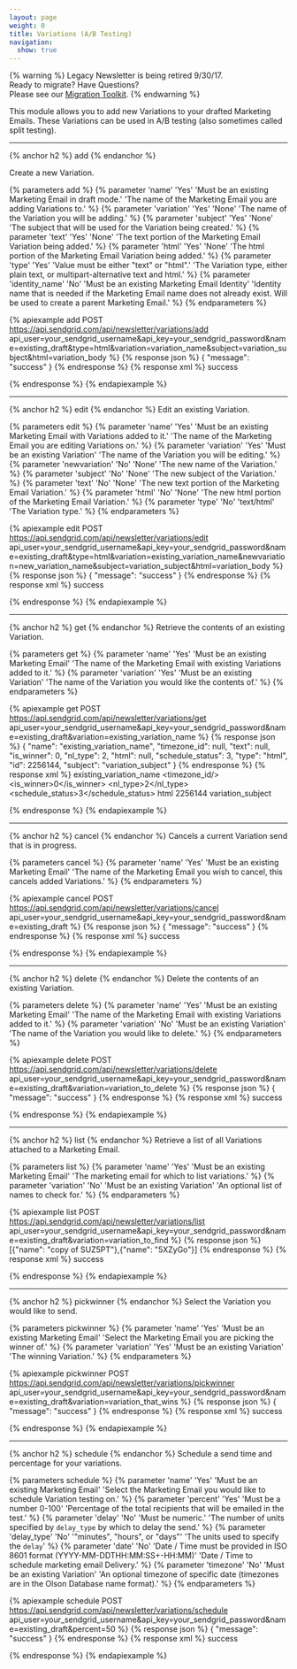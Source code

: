 ```yaml
---
layout: page
weight: 0
title: Variations (A/B Testing)
navigation:
  show: true
---
```

{% warning %}
Legacy Newsletter is being retired 9/30/17.<br />
Ready to migrate? Have Questions?<br />
Please see our [Migration Toolkit]({{root_url}}/User_Guide/Legacy_Newsletter/Legacy_Newsletter_Migration/index.html).
{% endwarning %}

This module allows you to add new Variations to your drafted Marketing Emails. These Variations can be used in A/B testing (also sometimes called split testing).

* * * * *

{% anchor h2 %}
add
{% endanchor %}

Create a new Variation.


{% parameters add %}
 {% parameter 'name' 'Yes' 'Must be an existing Marketing Email in draft mode.' 'The name of the Marketing Email you are adding Variations to.' %}
 {% parameter 'variation' 'Yes' 'None' 'The name of the Variation you will be adding.' %}
 {% parameter 'subject' 'Yes' 'None' 'The subject that will be used for the Variation being created.' %}
 {% parameter 'text' 'Yes' 'None' 'The text portion of the Marketing Email Variation being added.' %}
 {% parameter 'html' 'Yes' 'None' 'The html portion of the Marketing Email Variation being added.' %}
 {% parameter 'type' 'Yes' 'Value must be either "text" or "html".' 'The Variation type, either plain text, or multipart-alternative text and html.' %}
 {% parameter 'identity_name' 'No' 'Must be an existing Marketing Email Identity' 'Identity name that is needed if the Marketing Email name does not already exist. Will be used to create a parent Marketing Email.' %}
{% endparameters %}


{% apiexample add POST https://api.sendgrid.com/api/newsletter/variations/add api_user=your_sendgrid_username&api_key=your_sendgrid_password&name=existing_draft&type=html&variation=variation_name&subject=variation_subject&html=variation_body %}
  {% response json %}
{
  "message": "success"
}
  {% endresponse %}
  {% response xml %}
<result>
   <message>success</message>
</result>

  {% endresponse %}
{% endapiexample %}

* * * * *

{% anchor h2 %}
edit
{% endanchor %}
Edit an existing Variation.


{% parameters edit %}
 {% parameter 'name' 'Yes' 'Must be an existing Marketing Email with Variations added to it.' 'The name of the Marketing Email you are editing Variations on.' %}
 {% parameter 'variation' 'Yes' 'Must be an existing Variation' 'The name of the Variation you will be editing.' %}
 {% parameter 'newvariation' 'No' 'None' 'The new name of the Variation.' %}
 {% parameter 'subject' 'No' 'None' 'The new subject of the Variation.' %}
 {% parameter 'text' 'No' 'None' 'The new text portion of the Marketing Email Variation.' %}
 {% parameter 'html' 'No' 'None' 'The new html portion of the Marketing Email Variation.' %}
 {% parameter 'type' 'No' 'text/html' 'The Variation type.' %}
{% endparameters %}


{% apiexample edit POST https://api.sendgrid.com/api/newsletter/variations/edit api_user=your_sendgrid_username&api_key=your_sendgrid_password&name=existing_draft&type=html&variation=existing_variation_name&newvariation=new_variation_name&subject=variation_subject&html=variation_body %}
  {% response json %}
{
  "message": "success"
}
  {% endresponse %}
  {% response xml %}
<result>
   <message>success</message>
</result>

  {% endresponse %}
{% endapiexample %}

* * * * *

{% anchor h2 %}
get
{% endanchor %}
Retrieve the contents of an existing Variation.


{% parameters get %}
 {% parameter 'name' 'Yes' 'Must be an existing Marketing Email' 'The name of the Marketing Email with existing Variations added to it.' %}
 {% parameter 'variation' 'Yes' 'Must be an existing Variation' 'The name of the Variation you would like the contents of.' %}
{% endparameters %}


{% apiexample get POST https://api.sendgrid.com/api/newsletter/variations/get api_user=your_sendgrid_username&api_key=your_sendgrid_password&name=existing_draft&variation=existing_variation_name %}
  {% response json %}
{
  "name": "existing_variation_name",
  "timezone_id": null,
  "text": null,
  "is_winner": 0,
  "nl_type": 2,
  "html": null,
  "schedule_status": 3,
  "type": "html",
  "id": 2256144,
  "subject": "variation_subject"
}
  {% endresponse %}
  {% response xml %}
<variation>
   <name>existing_variation_name</name>
   <timezone_id/>
   <text/>
   <is_winner>0</is_winner>
   <nl_type>2</nl_type>
   <schedule_status>3</schedule_status>
   <type>html</type>
   <id>2256144</id>
   <subject>variation_subject</subject>
</variation>

  {% endresponse %}
{% endapiexample %}

* * * * *

{% anchor h2 %}
cancel
{% endanchor %}
Cancels a current Variation send that is in progress.


{% parameters cancel %}
 {% parameter 'name' 'Yes' 'Must be an existing Marketing Email' 'The name of the Marketing Email you wish to cancel, this cancels added Variations.' %}
{% endparameters %}


{% apiexample cancel POST https://api.sendgrid.com/api/newsletter/variations/cancel api_user=your_sendgrid_username&api_key=your_sendgrid_password&name=existing_draft %}
  {% response json %}
{
  "message": "success"
}
  {% endresponse %}
  {% response xml %}
<result>
   <message>success</message>
</result>

  {% endresponse %}
{% endapiexample %}

* * * * *

{% anchor h2 %}
delete
{% endanchor %}
Delete the contents of an existing Variation.


{% parameters delete %}
 {% parameter 'name' 'Yes' 'Must be an existing Marketing Email' 'The name of the Marketing Email with existing Variations added to it.' %}
 {% parameter 'variation' 'No' 'Must be an existing Variation' 'The name of the Variation you would like to delete.' %}
{% endparameters %}


{% apiexample delete POST https://api.sendgrid.com/api/newsletter/variations/delete api_user=your_sendgrid_username&api_key=your_sendgrid_password&name=existing_draft&variation=variation_to_delete %}
  {% response json %}
{
  "message": "success"
}
  {% endresponse %}
  {% response xml %}
<result>
   <message>success</message>
</result>

  {% endresponse %}
{% endapiexample %}

* * * * *

{% anchor h2 %}
list
{% endanchor %}
Retrieve a list of all Variations attached to a Marketing Email.


{% parameters list %}
 {% parameter 'name' 'Yes' 'Must be an existing Marketing Email' 'The marketing email for which to list variations.' %}
 {% parameter 'variation' 'No' 'Must be an existing Variation' 'An optional list of names to check for.' %}
{% endparameters %}


{% apiexample list POST https://api.sendgrid.com/api/newsletter/variations/list api_user=your_sendgrid_username&api_key=your_sendgrid_password&name=existing_draft&variation=variation_to_find %}
  {% response json %}
[{"name": "copy of SUZ5PT"},{"name": "5XZyGo"}]
  {% endresponse %}
  {% response xml %}
<result>
   <message>success</message>
</result>

  {% endresponse %}
{% endapiexample %}

* * * * *

{% anchor h2 %}
pickwinner
{% endanchor %}
Select the Variation you would like to send.


{% parameters pickwinner %}
 {% parameter 'name' 'Yes' 'Must be an existing Marketing Email' 'Select the Marketing Email you are picking the winner of.' %}
 {% parameter 'variation' 'Yes' 'Must be an existing Variation' 'The winning Variation.' %}
{% endparameters %}


{% apiexample pickwinner POST https://api.sendgrid.com/api/newsletter/variations/pickwinner api_user=your_sendgrid_username&api_key=your_sendgrid_password&name=existing_draft&variation=variation_that_wins %}
  {% response json %}
{
  "message": "success"
}
  {% endresponse %}
  {% response xml %}
<result>
   <message>success</message>
</result>

  {% endresponse %}
{% endapiexample %}

* * * * *

{% anchor h2 %}
schedule
{% endanchor %}
Schedule a send time and percentage for your variations.


{% parameters schedule %}
 {% parameter 'name' 'Yes' 'Must be an existing Marketing Email' 'Select the Marketing Email you would like to schedule Variation testing on.' %}
 {% parameter 'percent' 'Yes' 'Must be a number 0-100' 'Percentage of the total recipients that will be emailed in the test.' %}
 {% parameter 'delay' 'No' 'Must be numeric.' 'The number of units specified by <code>delay_type</code> by which to delay the send.' %}
 {% parameter 'delay_type' 'No' '"minutes", "hours", or "days"' 'The units used to specify the <code>delay</code>' %}
 {% parameter 'date' 'No' 'Date / Time must be provided in ISO 8601 format (YYYY-MM-DDTHH:MM:SS+-HH:MM)' 'Date / Time to schedule marketing email Delivery.' %}
 {% parameter 'timezone' 'No' 'Must be an existing Variation' 'An optional timezone of specific date (timezones are in the Olson Database name format).' %}
{% endparameters %}


{% apiexample schedule POST https://api.sendgrid.com/api/newsletter/variations/schedule api_user=your_sendgrid_username&api_key=your_sendgrid_password&name=existing_draft&percent=50 %}
  {% response json %}
{
  "message": "success"
}
  {% endresponse %}
  {% response xml %}
<result>
   <message>success</message>
</result>

  {% endresponse %}
{% endapiexample %}
